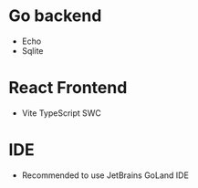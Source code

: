 # Go backend
* Echo
* Sqlite

# React Frontend
* Vite TypeScript SWC

# IDE
* Recommended to use JetBrains GoLand IDE